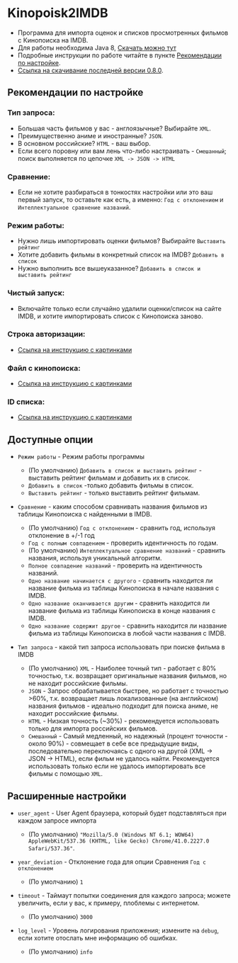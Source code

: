 # Kinopoisk2IMDB

* Программа для импорта оценок и списков просмотренных фильмов с Кинопоиска на IMDB.
* Для работы необходима Java 8, [Скачать можно тут](https://www.java.com/ru/download/)
* Подробные инструкции по работе читайте в пункте [Рекомендации по настройке](#Рекомендации-по-настройке).
* [Ссылка на скачивание последней версии 0.8.0](https://github.com/REDNBLACK/J-Kinopoisk2IMDB/releases/tag/0.8.0).

## Рекомендации по настройке

### Тип запроса:
 * Большая часть фильмов у вас - англоязычные? Выбирайте `XML`.
 * Преимущественно аниме и иностранные? `JSON`.
 * В основном российские? `HTML` - ваш выбор.
 * Если всего поровну или вам лень что-либо настраивать - `Смешанный`; поиск выполняется по цепочке `XML -> JSON -> HTML`

### Сравнение:
 * Если не хотите разбираться в тонкостях настройки или это ваш первый запуск, то оставьте как есть, а именно: `Год с отклонением` и `Интеллектуальное сравнение названий`.

### Режим работы:
 * Нужно лишь импортировать оценки фильмов? Выбирайте `Выставить рейтинг`
 * Хотите добавить фильмы в конкретный список на IMDB? `Добавить в список`
 * Нужно выполнить все вышеуказанное? `Добавить в список и выставить рейтинг`

### Чистый запуск:
 * Включайте только если случайно удалили оценки/список на сайте IMDB, и хотите импортировать список с Кинопоиска заново.

### Строка авторизации:
 * [Ссылка на инструкцию с картинками](docs/ObtainIMDBAuthString.pdf)

### Файл с кинопоиска:
 * [Ссылка на инструкцию с картинками](docs/ExportKinopoiskList.pdf)

### ID списка:
 * [Ссылка на инструкцию с картинками](docs/CreateListOrObtainListID.pdf)


## Доступные опции

- `Режим работы` - Режим работы программы
    - (По умолчанию) `Добавить в список и выставить рейтинг` - выставить рейтинг фильмам и добавить их в список.
    - `Добавить в список` -только добавить фильмы в список.
    - `Выставить рейтинг` - только выставить рейтинг фильмам.

- `Сравнение` - каким способом сравнивать названия фильмов из таблицы Кинопоиска с найденными в IMDB.
    - (По умолчанию) `Год с отклонением` - сравнить год, используя отклонение в +/-1 год
    - `Год с полным совпадением` - проверить идентичность по годам.
    - (По умолчанию) `Интеллектуальное сравнение названий` - сравнить названия, используя уникальный алгоритм.
    - `Полное совпадение названий` - проверить на идентичность названий.
    - `Одно название начинается с другого` - сравнить находится ли название фильма из таблицы Кинопоиска в начале названия с IMDB.
    - `Одно название оканчивается другим` - сравнить находится ли название фильма из таблицы Кинопоиска в конце названия с IMDB.
    - `Одно название содержит другое` - сравнить находится ли название фильма из таблицы Кинопоиска в любой части названия с IMDB.
 
- `Тип запроса` - какой тип запроса использовать при поиске фильма в IMDB
    - (По умолчанию) `XML` - Наиболее точный тип - работает с 80% точностью, т.к. возвращает оригинальные названия фильмов, но не находит российские фильмы.
    - `JSON` - Запрос обрабатывается быстрее, но работает с точностью >60%, т.к. возвращает лишь локализованные (на английском) названия фильмов - идеально подходит для поиска аниме, не находит российские фильмы.
    - `HTML` - Низкая точность (~30%) - рекомендуется использовать только для импорта российских фильмов.
    - `Смешанный` - Самый медленный, но надежный (процент точности - около 90%) - совмещает в себе все предыдущие виды, последовательно переключаясь с одного на другой (XML -> JSON -> HTML), если фильм не удалось найти.
    Рекомендуется использовать только если не удалось импортировать все фильмы с помощью `XML`.


## Расширенные настройки

- `user_agent` - User Agent браузера, который будет подставляться при каждом запросе импорта
    - (По умолчанию) `"Mozilla/5.0 (Windows NT 6.1; WOW64) AppleWebKit/537.36 (KHTML, like Gecko) Chrome/41.0.2227.0 Safari/537.36"`.

- `year_deviation` - Отклонение года для опции Сравнения `Год с отклонением`
    - (По умолчанию) `1`    

- `timeout` - Таймаут попытки соединения для каждого запроса; можете увеличить, если у вас, к примеру, плоблемы с интернетом.
    - (По умолчанию) `3000`

- `log_level` - Уровень логирования приложения; измените на `debug`, если хотите отослать мне информацию об ошибках.
    - (По умолчанию) `info`
